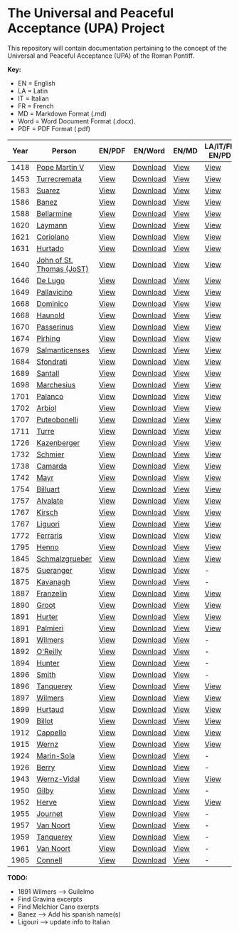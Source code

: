 # The Universal and Peaceful Acceptance (UPA) Project

This repository will contain documentation pertaining to the concept of the Universal and Peaceful Acceptance (UPA) of the Roman Pontiff.

**Key:** 
- EN = English
- LA = Latin
- IT = Italian
- FR = French
- MD = Markdown Format (.md)
- Word = Word Document Format (.docx).
- PDF = PDF Format (.pdf)

| Year | Person       | EN/PDF | EN/Word | EN/MD | LA/IT/FR-EN/PDF | LA/IT/FR-EN/Word | Source |
|-------|--------------|--------|---------|-------|-----------|------------|--------|
| 1418  | [Pope Martin V](https://github.com/TreadingTheTiber/UPA/tree/main/1418%20Pope%20Martin%20V) | [View](https://github.com/TreadingTheTiber/UPA/blob/main/1418%20Pope%20Martin%20V/1418_Pope_Martin_EN.pdf) | [Download](https://github.com/TreadingTheTiber/UPA/raw/refs/heads/main/1418%20Pope%20Martin%20V/1418_Pope_Martin_EN.docx) | [View](https://github.com/TreadingTheTiber/UPA/blob/main/1418%20Pope%20Martin%20V/1418_Pope_Martin_EN.md) | [View](https://github.com/TreadingTheTiber/UPA/blob/main/1418%20Pope%20Martin%20V/1418_Pope_Martin_LA_EN.pdf) | [Download](https://github.com/TreadingTheTiber/UPA/raw/refs/heads/main/1418%20Pope%20Martin%20V/1418_Pope_Martin_LA_EN.docx) | [View](https://archive.org/details/04672031.4.emory.edu/page/667/mode/2up?view=theater) |
| 1453  | [Turrecremata](https://github.com/TreadingTheTiber/UPA/tree/main/1453%20Turrecremata) | [View](https://github.com/TreadingTheTiber/UPA/blob/main/1453%20Turrecremata/1453_Turrecremata_EN.pdf) | [Download](https://github.com/TreadingTheTiber/UPA/raw/refs/heads/main/1453%20Turrecremata/1453_Turrecremata_EN.docx) | [View](https://github.com/TreadingTheTiber/UPA/blob/main/1453%20Turrecremata/1453_Turrecremata_EN.md) | [View](https://github.com/TreadingTheTiber/UPA/blob/main/1453%20Turrecremata/1453_Turrecremata_LA_EN.pdf) | [Download](https://github.com/TreadingTheTiber/UPA/raw/refs/heads/main/1453%20Turrecremata/1453_Turrecremata_LA_EN.docx) | [View](https://archive.org/details/bub_gb_GWP6pAt-ctEC/page/n779/mode/2up?view=theater) |
| 1583  | [Suarez](https://github.com/TreadingTheTiber/UPA/tree/main/1583%20Suarez) | [View](https://github.com/TreadingTheTiber/UPA/blob/main/1583%20Suarez/1583_Suarez_EN.pdf) | [Download](https://github.com/TreadingTheTiber/UPA/raw/refs/heads/main/1583%20Suarez/1583_Suarez_EN.docx) | [View](https://github.com/TreadingTheTiber/UPA/blob/main/1583%20Suarez/1583_Suarez_EN.md) | [View](https://github.com/TreadingTheTiber/UPA/blob/main/1583%20Suarez/1583_Suarez_LA_EN.pdf) | [Download](https://github.com/TreadingTheTiber/UPA/raw/refs/heads/main/1583%20Suarez/1583_Suarez_LA_EN.docx) | [View](https://www.google.com/books/edition/R_p_Francisci_Suarez_Opera_omnia/aCcNAAAAYAAJ?hl=en&gbpv=1&pg=PA161&printsec=frontcover) |
| 1586  | [Banez](https://github.com/TreadingTheTiber/UPA/tree/main/1586%20Banez) | [View](https://github.com/TreadingTheTiber/UPA/blob/main/1586%20Banez/1586_Banzez_EN.pdf) | [Download](https://github.com/TreadingTheTiber/UPA/raw/refs/heads/main/1586%20Banez/1586_Banzez_EN.docx) | [View](https://github.com/TreadingTheTiber/UPA/blob/main/1586%20Banez/1586_Banzez_EN.md) | [View](https://github.com/TreadingTheTiber/UPA/blob/main/1586%20Banez/1586_Banzez_LA_EN.pdf) | [Download](https://github.com/TreadingTheTiber/UPA/raw/refs/heads/main/1586%20Banez/1586_Banzez_LA_EN.docx) | - |
| 1588  | [Bellarmine](https://github.com/TreadingTheTiber/UPA/tree/main/1588%20Bellarmine) | [View](https://github.com/TreadingTheTiber/UPA/blob/main/1588%20Bellarmine/1588_Bellarmine_EN.pdf) | [Download](https://github.com/TreadingTheTiber/UPA/raw/refs/heads/main/1588%20Bellarmine/1588_Bellarmine_EN.docx) | [View](https://github.com/TreadingTheTiber/UPA/blob/main/1588%20Bellarmine/1588_Bellarmine_EN.md) | [View](https://github.com/TreadingTheTiber/UPA/blob/main/1588%20Bellarmine/1588_Bellarmine_LA_EN.pdf) | [Download](https://github.com/TreadingTheTiber/UPA/raw/refs/heads/main/1588%20Bellarmine/1588_Bellarmine_LA_EN.docx) | [View](https://www.google.com/books/edition/4_De_controversiis/XDkAAAAAYAAJ?hl=en&gbpv=1&pg=PA491&printsec=frontcover) |
| 1620  | [Laymann](https://github.com/TreadingTheTiber/UPA/tree/main/1620%20Laymann) | [View](https://github.com/TreadingTheTiber/UPA/blob/main/1620%20Laymann/1620_Laymann_EN.pdf) | [Download](https://github.com/TreadingTheTiber/UPA/raw/refs/heads/main/1620%20Laymann/1620_Laymann_EN.docx) | [View](https://github.com/TreadingTheTiber/UPA/blob/main/1620%20Laymann/1620_Laymann_EN.md) | [View](https://github.com/TreadingTheTiber/UPA/blob/main/1620%20Laymann/1620_Laymann_LA_EN.pdf) | [Download](https://github.com/TreadingTheTiber/UPA/raw/refs/heads/main/1620%20Laymann/1620_Laymann_LA_EN.docx) | - |
| 1621  | [Coriolano](https://github.com/TreadingTheTiber/UPA/tree/main/1621%20Coriolano) | [View](https://github.com/TreadingTheTiber/UPA/blob/main/1621%20Coriolano/1621_Coriolano_EN.pdf) | [Download](https://github.com/TreadingTheTiber/UPA/raw/refs/heads/main/1621%20Coriolano/1621_Coriolano_EN.docx) | [View](https://github.com/TreadingTheTiber/UPA/blob/main/1621%20Coriolano/1621_Coriolano_EN.md) | [View](https://github.com/TreadingTheTiber/UPA/blob/main/1621%20Coriolano/1621_Coriolano_LA_EN.pdf) | [Download](https://github.com/TreadingTheTiber/UPA/raw/refs/heads/main/1621%20Coriolano/1621_Coriolano_LA_EN.docx) | [View](https://www.google.com/books/edition/Summa_conciliorum_omnium_quae_a_sancto_P/LpGGFUiX8egC?hl=en&gbpv=1&pg=PA82&printsec=frontcover) |
| 1631  | [Hurtado](https://github.com/TreadingTheTiber/UPA/tree/main/1631%20Hurtado) | [View](https://github.com/TreadingTheTiber/UPA/blob/main/1631%20Hurtado/1631_Hurtado_EN.pdf) | [Download](https://github.com/TreadingTheTiber/UPA/raw/refs/heads/main/1631%20Hurtado/1631_Hurtado_EN.docx) | [View](https://github.com/TreadingTheTiber/UPA/blob/main/1631%20Hurtado/1631_Hurtado_EN.md) | [View](https://github.com/TreadingTheTiber/UPA/blob/main/1631%20Hurtado/1631_Hurtado_LA_EN.pdf) | [Download](https://github.com/TreadingTheTiber/UPA/raw/refs/heads/main/1631%20Hurtado/1631_Hurtado_LA_EN.docx) | [View](https://www.google.com/books/edition/Petri_Hurtado_de_Mendoza_Scholasticae_et/f-lyKzvP8LYC?hl=en&gbpv=1&pg=PA365&printsec=frontcover) |
| 1640  | [John of St. Thomas (JoST)](https://github.com/TreadingTheTiber/UPA/tree/main/1640%20JoST) | [View](https://github.com/TreadingTheTiber/UPA/blob/main/1640%20JoST/1640_JoST_EN.pdf) | [Download](https://github.com/TreadingTheTiber/UPA/raw/refs/heads/main/1640%20JoST/1640_JoST_EN.docx) | [View](https://github.com/TreadingTheTiber/UPA/blob/main/1640%20JoST/1640_JoST_EN.md) | [View](https://github.com/TreadingTheTiber/UPA/blob/main/1640%20JoST/1640_JoST_LA_EN.pdf) | [Download](https://github.com/TreadingTheTiber/UPA/raw/refs/heads/main/1640%20JoST/1640_JoST_LA_EN.docx) | [View](https://isidore.co/calibre#book_id=8948&library_id=CalibreLibrary&panel=book_details) |
| 1646  | [De Lugo](https://github.com/TreadingTheTiber/UPA/tree/main/1646%20De%20Lugo) | [View](https://github.com/TreadingTheTiber/UPA/blob/main/1646%20De%20Lugo/1646_Lugo_EN.pdf) | [Download](https://github.com/TreadingTheTiber/UPA/raw/refs/heads/main/1646%20De%20Lugo/1646_Lugo_EN.docx) | [View](https://github.com/TreadingTheTiber/UPA/blob/main/1646%20De%20Lugo/1646_Lugo_EN.md) | [View](https://github.com/TreadingTheTiber/UPA/blob/main/1646%20De%20Lugo/1646_Lugo_LA_EN.pdf) | [Download](https://github.com/TreadingTheTiber/UPA/raw/refs/heads/main/1646%20De%20Lugo/1646_Lugo_LA_EN.docx) | - |
| 1649  | [Pallavicino](https://github.com/TreadingTheTiber/UPA/tree/main/1649%20Pallavicino) | [View](https://github.com/TreadingTheTiber/UPA/blob/main/1649%20Pallavicino/1649_Pallavicino_EN.pdf) | [Download](https://github.com/TreadingTheTiber/UPA/raw/refs/heads/main/1649%20Pallavicino/1649_Pallavicino_EN.docx) | [View](https://github.com/TreadingTheTiber/UPA/blob/main/1649%20Pallavicino/1649_Pallavicino_EN.md) | [View](https://github.com/TreadingTheTiber/UPA/blob/main/1649%20Pallavicino/1649_Pallavicino_LA_EN.pdf) | [Download](https://github.com/TreadingTheTiber/UPA/raw/refs/heads/main/1649%20Pallavicino/1649_Pallavicino_LA_EN.docx) | - |
| 1668  | [Dominico](https://github.com/TreadingTheTiber/UPA/tree/main/1668%20Dominico) | [View](https://github.com/TreadingTheTiber/UPA/blob/main/1668%20Dominico/1668_Dominico_EN.pdf) | [Download](https://github.com/TreadingTheTiber/UPA/raw/refs/heads/main/1668%20Dominico/1668_Dominico_EN.docx) | [View](https://github.com/TreadingTheTiber/UPA/blob/main/1668%20Dominico/1668_Dominico_EN.md) | [View](https://github.com/TreadingTheTiber/UPA/blob/main/1668%20Dominico/1668_Dominico_LA_EN.pdf) | [Download](https://github.com/TreadingTheTiber/UPA/raw/refs/heads/main/1668%20Dominico/1668_Dominico_LA_EN.docx) | - |
| 1668  | [Haunold](https://github.com/TreadingTheTiber/UPA/tree/main/1668%20Haunold) | [View](https://github.com/TreadingTheTiber/UPA/blob/main/1668%20Haunold/1668_Haunold_EN.pdf) | [Download](https://github.com/TreadingTheTiber/UPA/raw/refs/heads/main/1668%20Haunold/1668_Haunold_EN.docx) | [View](https://github.com/TreadingTheTiber/UPA/blob/main/1668%20Haunold/1668_Haunold_EN.md) | [View](https://github.com/TreadingTheTiber/UPA/blob/main/1668%20Haunold/1668_Haunold_LA_EN.pdf) | [Download](https://github.com/TreadingTheTiber/UPA/raw/refs/heads/main/1668%20Haunold/1668_Haunold_LA_EN.docx) | - |
| 1670  | [Passerinus](https://github.com/TreadingTheTiber/UPA/tree/main/1670%20Passerinus) | [View](https://github.com/TreadingTheTiber/UPA/blob/main/1670%20Passerinus/1670_Passerinus_EN.pdf) | [Download](https://github.com/TreadingTheTiber/UPA/raw/refs/heads/main/1670%20Passerinus/1670_Passerinus_EN.docx) | [View](https://github.com/TreadingTheTiber/UPA/blob/main/1670%20Passerinus/1670_Passerinus_EN.md) | [View](https://github.com/TreadingTheTiber/UPA/blob/main/1670%20Passerinus/1670_Passerinus_LA_EN.pdf) | [Download](https://github.com/TreadingTheTiber/UPA/raw/refs/heads/main/1670%20Passerinus/1670_Passerinus_LA_EN.docx) | - |
| 1674  | [Pirhing](https://github.com/TreadingTheTiber/UPA/tree/main/1674%20Pirhing) | [View](https://github.com/TreadingTheTiber/UPA/blob/main/1674%20Pirhing/1674_Pirling_EN.pdf) | [Download](https://github.com/TreadingTheTiber/UPA/raw/refs/heads/main/1674%20Pirhing/1674_Pirling_EN.docx) | [View](https://github.com/TreadingTheTiber/UPA/blob/main/1674%20Pirhing/1674_Pirling_EN.md) | [View](https://github.com/TreadingTheTiber/UPA/blob/main/1674%20Pirhing/1674_Pirling_LA_EN.pdf) | [Download](https://github.com/TreadingTheTiber/UPA/raw/refs/heads/main/1674%20Pirhing/1674_Pirling_LA_EN.docx) | - |
| 1679  | [Salmanticenses](https://github.com/TreadingTheTiber/UPA/tree/main/1679%20Salmanticenses) | [View](https://github.com/TreadingTheTiber/UPA/blob/main/1679%20Salmanticenses/1679_Salmanticenses_EN.pdf) | [Download](https://github.com/TreadingTheTiber/UPA/raw/refs/heads/main/1679%20Salmanticenses/1679_Salmanticenses_EN.docx) | [View](https://github.com/TreadingTheTiber/UPA/blob/main/1679%20Salmanticenses/1679_Salmanticenses_EN.md) | [View](https://github.com/TreadingTheTiber/UPA/blob/main/1679%20Salmanticenses/1679_Salmanticenses_LA_EN.pdf) | [Download](https://github.com/TreadingTheTiber/UPA/raw/refs/heads/main/1679%20Salmanticenses/1679_Salmanticenses_LA_EN.docx) | - |
| 1684  | [Sfondrati](https://github.com/TreadingTheTiber/UPA/tree/main/1684%20Sfondrati) | [View](https://github.com/TreadingTheTiber/UPA/blob/main/1684%20Sfondrati/1684_Celestino_EN.pdf) | [Download](https://github.com/TreadingTheTiber/UPA/raw/refs/heads/main/1684%20Sfondrati/1684_Celestino_EN.docx) | [View](https://github.com/TreadingTheTiber/UPA/blob/main/1684%20Sfondrati/1684_Celestino_EN.md) | [View](https://github.com/TreadingTheTiber/UPA/blob/main/1684%20Sfondrati/1684_Celestino_LA_EN.pdf) | [Download](https://github.com/TreadingTheTiber/UPA/raw/refs/heads/main/1684%20Sfondrati/1684_Celestino_LA_EN.docx) | - |
| 1689  | [Santall](https://github.com/TreadingTheTiber/UPA/tree/main/1689%20Santall) | [View](https://github.com/TreadingTheTiber/UPA/blob/main/1689%20Santall/1689_Santall_EN.pdf) | [Download](https://github.com/TreadingTheTiber/UPA/raw/refs/heads/main/1689%20Santall/1689_Santall_EN.docx) | [View](https://github.com/TreadingTheTiber/UPA/blob/main/1689%20Santall/1689_Santall_EN.md) | [View](https://github.com/TreadingTheTiber/UPA/blob/main/1689%20Santall/1689_Santall_LA_EN.pdf) | [Download](https://github.com/TreadingTheTiber/UPA/raw/refs/heads/main/1689%20Santall/1689_Santall_LA_EN.docx) | - |
| 1698  | [Marchesius](https://github.com/TreadingTheTiber/UPA/tree/main/1698%20Marchesius) | [View](https://github.com/TreadingTheTiber/UPA/blob/main/1698%20Marchesius/1698_Marchesius_EN.pdf) | [Download](https://github.com/TreadingTheTiber/UPA/raw/refs/heads/main/1698%20Marchesius/1698_Marchesius_EN.docx) | [View](https://github.com/TreadingTheTiber/UPA/blob/main/1698%20Marchesius/1698_Marchesius_EN.md) | [View](https://github.com/TreadingTheTiber/UPA/blob/main/1698%20Marchesius/1698_Marchesius_LA_EN.pdf) | [Download](https://github.com/TreadingTheTiber/UPA/raw/refs/heads/main/1698%20Marchesius/1698_Marchesius_LA_EN.docx) | - |
| 1701  | [Palanco](https://github.com/TreadingTheTiber/UPA/tree/main/1701%20Palanco) | [View](https://github.com/TreadingTheTiber/UPA/blob/main/1701%20Palanco/1701_Palanco_EN.pdf) | [Download](https://github.com/TreadingTheTiber/UPA/raw/refs/heads/main/1701%20Palanco/1701_Palanco_EN.docx) | [View](https://github.com/TreadingTheTiber/UPA/blob/main/1701%20Palanco/1701_Palanco_EN.md) | [View](https://github.com/TreadingTheTiber/UPA/blob/main/1701%20Palanco/1701_Palanco_LA_EN.pdf) | [Download](https://github.com/TreadingTheTiber/UPA/raw/refs/heads/main/1701%20Palanco/1701_Palanco_LA_EN.docx) | - |
| 1702  | [Arbiol](https://github.com/TreadingTheTiber/UPA/tree/main/1702%20Arbiol) | [View](https://github.com/TreadingTheTiber/UPA/blob/main/1702%20Arbiol/1702_Arbiol_EN.pdf) | [Download](https://github.com/TreadingTheTiber/UPA/raw/refs/heads/main/1702%20Arbiol/1702_Arbiol_EN.docx) | [View](https://github.com/TreadingTheTiber/UPA/blob/main/1702%20Arbiol/1702_Arbiol_EN.md) | [View](https://github.com/TreadingTheTiber/UPA/blob/main/1702%20Arbiol/1702_Arbiol_LA_EN.pdf) | [Download](https://github.com/TreadingTheTiber/UPA/raw/refs/heads/main/1702%20Arbiol/1702_Arbiol_LA_EN.docx) | - |
| 1707  | [Puteobonelli](https://github.com/TreadingTheTiber/UPA/tree/main/1707%20Puteobonelli) | [View](https://github.com/TreadingTheTiber/UPA/blob/main/1707%20Puteobonelli/1707_Puteobonelli_EN.pdf) | [Download](https://github.com/TreadingTheTiber/UPA/raw/refs/heads/main/1707%20Puteobonelli/1707_Puteobonelli_EN.docx) | [View](https://github.com/TreadingTheTiber/UPA/blob/main/1707%20Puteobonelli/1707_Puteobonelli_EN.md) | [View](https://github.com/TreadingTheTiber/UPA/blob/main/1707%20Puteobonelli/1707_Puteobonelli_LA_EN.pdf) | [Download](https://github.com/TreadingTheTiber/UPA/raw/refs/heads/main/1707%20Puteobonelli/1707_Puteobonelli_LA_EN.docx) | - |
| 1711  | [Turre](https://github.com/TreadingTheTiber/UPA/tree/main/1711%20Turre) | [View](https://github.com/TreadingTheTiber/UPA/blob/main/1711%20Turre/1711_Turre_EN.pdf) | [Download](https://github.com/TreadingTheTiber/UPA/raw/refs/heads/main/1711%20Turre/1711_Turre_EN.docx) | [View](https://github.com/TreadingTheTiber/UPA/blob/main/1711%20Turre/1711_Turre_EN.md) | [View](https://github.com/TreadingTheTiber/UPA/blob/main/1711%20Turre/1711_Turre_LA_EN.pdf) | [Download](https://github.com/TreadingTheTiber/UPA/raw/refs/heads/main/1711%20Turre/1711_Turre_LA_EN.docx) | - |
| 1726  | [Kazenberger](https://github.com/TreadingTheTiber/UPA/tree/main/1726%20Kazenberger) | [View](https://github.com/TreadingTheTiber/UPA/blob/main/1726%20Kazenberger/1726_Kazenberger_EN.pdf) | [Download](https://github.com/TreadingTheTiber/UPA/raw/refs/heads/main/1726%20Kazenberger/1726_Kazenberger_EN.docx) | [View](https://github.com/TreadingTheTiber/UPA/blob/main/1726%20Kazenberger/1726_Kazenberger_EN.md) | [View](https://github.com/TreadingTheTiber/UPA/blob/main/1726%20Kazenberger/1726_Kazenberger_LA_EN.pdf) | [Download](https://github.com/TreadingTheTiber/UPA/raw/refs/heads/main/1726%20Kazenberger/1726_Kazenberger_LA_EN.docx) | - |
| 1732  | [Schmier](https://github.com/TreadingTheTiber/UPA/tree/main/1732%20Schmier) | [View](https://github.com/TreadingTheTiber/UPA/blob/main/1732%20Schmier/1732_Schmier_EN.pdf) | [Download](https://github.com/TreadingTheTiber/UPA/raw/refs/heads/main/1732%20Schmier/1732_Schmier_EN.docx) | [View](https://github.com/TreadingTheTiber/UPA/blob/main/1732%20Schmier/1732_Schmier_EN.md) | [View](https://github.com/TreadingTheTiber/UPA/blob/main/1732%20Schmier/1732_Schmier_LA_EN.pdf) | [Download](https://github.com/TreadingTheTiber/UPA/raw/refs/heads/main/1732%20Schmier/1732_Schmier_LA_EN.docx) | - |
| 1738  | [Camarda](https://github.com/TreadingTheTiber/UPA/tree/main/1738%20Camarda) | [View](https://github.com/TreadingTheTiber/UPA/blob/main/1738%20Camarda/1738_Camarda_EN.pdf) | [Download](https://github.com/TreadingTheTiber/UPA/raw/refs/heads/main/1738%20Camarda/1738_Camarda_EN.docx) | [View](https://github.com/TreadingTheTiber/UPA/blob/main/1738%20Camarda/1738_Camarda_EN.md) | [View](https://github.com/TreadingTheTiber/UPA/blob/main/1738%20Camarda/1738_Camarda_LA_EN.pdf) | [Download](https://github.com/TreadingTheTiber/UPA/raw/refs/heads/main/1738%20Camarda/1738_Camarda_LA_EN.docx) | - |
| 1742  | [Mayr](https://github.com/TreadingTheTiber/UPA/tree/main/1742%20Mayr) | [View](https://github.com/TreadingTheTiber/UPA/blob/main/1742%20Mayr/1742_Cherubino_EN.pdf) | [Download](https://github.com/TreadingTheTiber/UPA/raw/refs/heads/main/1742%20Mayr/1742_Cherubino_EN.docx) | [View](https://github.com/TreadingTheTiber/UPA/blob/main/1742%20Mayr/1742_Cherubino_EN.md) | [View](https://github.com/TreadingTheTiber/UPA/blob/main/1742%20Mayr/1742_Cherubino_LA_EN.pdf) | [Download](https://github.com/TreadingTheTiber/UPA/raw/refs/heads/main/1742%20Mayr/1742_Cherubino_LA_EN.docx) | - |
| 1754  | [Billuart](https://github.com/TreadingTheTiber/UPA/tree/main/1754%20Billuart) | [View](https://github.com/TreadingTheTiber/UPA/blob/main/1754%20Billuart/1754_Billuart_EN.pdf) | [Download](https://github.com/TreadingTheTiber/UPA/raw/refs/heads/main/1754%20Billuart/1754_Billuart_EN.docx) | [View](https://github.com/TreadingTheTiber/UPA/blob/main/1754%20Billuart/1754_Billuart_EN.md) | [View](https://github.com/TreadingTheTiber/UPA/blob/main/1754%20Billuart/1754_Billuart_LA_EN.pdf) | [Download](https://github.com/TreadingTheTiber/UPA/raw/refs/heads/main/1754%20Billuart/1754_Billuart_LA_EN.docx) | - |
| 1757  | [Alvalate](https://github.com/TreadingTheTiber/UPA/tree/main/1757%20Alvalate) | [View](https://github.com/TreadingTheTiber/UPA/blob/main/1757%20Alvalate/1757_Alvalate_EN.pdf) | [Download](https://github.com/TreadingTheTiber/UPA/raw/refs/heads/main/1757%20Alvalate/1757_Alvalate_EN.docx) | [View](https://github.com/TreadingTheTiber/UPA/blob/main/1757%20Alvalate/1757_Alvalate_EN.md) | [View](https://github.com/TreadingTheTiber/UPA/blob/main/1757%20Alvalate/1757_Alvalate_LA_EN.pdf) | [Download](https://github.com/TreadingTheTiber/UPA/raw/refs/heads/main/1757%20Alvalate/1757_Alvalate_LA_EN.docx) | - |
| 1767  | [Kirsch](https://github.com/TreadingTheTiber/UPA/tree/main/1767%20Kirsch) | [View](https://github.com/TreadingTheTiber/UPA/blob/main/1767%20Kirsch/1767_Kirsch_EN.pdf) | [Download](https://github.com/TreadingTheTiber/UPA/raw/refs/heads/main/1767%20Kirsch/1767_Kirsch_EN.docx) | [View](https://github.com/TreadingTheTiber/UPA/blob/main/1767%20Kirsch/1767_Kirsch_EN.md) | [View](https://github.com/TreadingTheTiber/UPA/blob/main/1767%20Kirsch/1767_Kirsch_LA_EN.pdf) | [Download](https://github.com/TreadingTheTiber/UPA/raw/refs/heads/main/1767%20Kirsch/1767_Kirsch_LA_EN.docx) | - |
| 1767  | [Liguori](https://github.com/TreadingTheTiber/UPA/tree/main/1767%20Liguori) | [View](https://github.com/TreadingTheTiber/UPA/blob/main/1767%20Liguori/1767_Ligouri_EN.pdf) | [Download](https://github.com/TreadingTheTiber/UPA/raw/refs/heads/main/1767%20Liguori/1767_Ligouri_EN.docx) | [View](https://github.com/TreadingTheTiber/UPA/blob/main/1767%20Liguori/1767_Ligouri_EN.md) | [View](https://github.com/TreadingTheTiber/UPA/blob/main/1767%20Liguori/1767_Ligouri_LA_EN.pdf) | [Download](https://github.com/TreadingTheTiber/UPA/raw/refs/heads/main/1767%20Liguori/1767_Ligouri_LA_EN.docx) | - |
| 1772  | [Ferraris](https://github.com/TreadingTheTiber/UPA/tree/main/1772%20Ferraris) | [View](https://github.com/TreadingTheTiber/UPA/blob/main/1772%20Ferraris/1772_Ferraris_EN.pdf) | [Download](https://github.com/TreadingTheTiber/UPA/raw/refs/heads/main/1772%20Ferraris/1772_Ferraris_EN.docx) | [View](https://github.com/TreadingTheTiber/UPA/blob/main/1772%20Ferraris/1772_Ferraris_EN.md) | [View](https://github.com/TreadingTheTiber/UPA/blob/main/1772%20Ferraris/1772_Ferraris_LA_EN.pdf) | [Download](https://github.com/TreadingTheTiber/UPA/raw/refs/heads/main/1772%20Ferraris/1772_Ferraris_LA_EN.docx) | - |
| 1795  | [Henno](https://github.com/TreadingTheTiber/UPA/tree/main/1795%20Henno) | [View](https://github.com/TreadingTheTiber/UPA/blob/main/1795%20Henno/1795_Henno_EN.pdf) | [Download](https://github.com/TreadingTheTiber/UPA/raw/refs/heads/main/1795%20Henno/1795_Henno_EN.docx) | [View](https://github.com/TreadingTheTiber/UPA/blob/main/1795%20Henno/1795_Henno_EN.md) | [View](https://github.com/TreadingTheTiber/UPA/blob/main/1795%20Henno/1795_Henno_LA_EN.pdf) | [Download](https://github.com/TreadingTheTiber/UPA/raw/refs/heads/main/1795%20Henno/1795_Henno_LA_EN.docx) | - |
| 1845  | [Schmalzgrueber](https://github.com/TreadingTheTiber/UPA/tree/main/1845%20Schmalzgrueber) | [View](https://github.com/TreadingTheTiber/UPA/blob/main/1845%20Schmalzgrueber/1845_Schmalzgrueber_EN.pdf) | [Download](https://github.com/TreadingTheTiber/UPA/raw/refs/heads/main/1845%20Schmalzgrueber/1845_Schmalzgrueber_EN.docx) | [View](https://github.com/TreadingTheTiber/UPA/blob/main/1845%20Schmalzgrueber/1845_Schmalzgrueber_EN.md) | [View](https://github.com/TreadingTheTiber/UPA/blob/main/1845%20Schmalzgrueber/1845_Schmalzgrueber_LA_EN.pdf) | [Download](https://github.com/TreadingTheTiber/UPA/raw/refs/heads/main/1845%20Schmalzgrueber/1845_Schmalzgrueber_LA_EN.docx) | - |
| 1875  | [Gueranger](https://github.com/TreadingTheTiber/UPA/tree/main/1875%20Gueranger) | [View](https://github.com/TreadingTheTiber/UPA/blob/main/1875%20Gueranger/1875_Gueranger_EN.pdf) | [Download](https://github.com/TreadingTheTiber/UPA/raw/refs/heads/main/1875%20Gueranger/1875_Gueranger_EN.docx) | [View](https://github.com/TreadingTheTiber/UPA/blob/main/1875%20Gueranger/1875_Gueranger_EN.md) | - | - | - |
| 1875  | [Kavanagh](https://github.com/TreadingTheTiber/UPA/tree/main/1875%20Kavanagh) | [View](https://github.com/TreadingTheTiber/UPA/blob/main/1875%20Kavanagh/1875_Kavanaugh_EN.pdf) | [Download](https://github.com/TreadingTheTiber/UPA/raw/refs/heads/main/1875%20Kavanagh/1875_Kavanaugh_EN.docx) | [View](https://github.com/TreadingTheTiber/UPA/blob/main/1875%20Kavanagh/1875_Kavanaugh_EN.md) | - | - | - |
| 1887  | [Franzelin](https://github.com/TreadingTheTiber/UPA/tree/main/1887%20Franzelin) | [View](https://github.com/TreadingTheTiber/UPA/blob/main/1887%20Franzelin/1887_Franzelin_EN.pdf) | [Download](https://github.com/TreadingTheTiber/UPA/raw/refs/heads/main/1887%20Franzelin/1887_Franzelin_EN.docx) | [View](https://github.com/TreadingTheTiber/UPA/blob/main/1887%20Franzelin/1887_Franzelin_EN.md) | [View](https://github.com/TreadingTheTiber/UPA/blob/main/1887%20Franzelin/1887_Franzelin_LA_EN.pdf) | [Download](https://github.com/TreadingTheTiber/UPA/raw/refs/heads/main/1887%20Franzelin/1887_Franzelin_LA_EN.docx) | - |
| 1890  | [Groot](https://github.com/TreadingTheTiber/UPA/tree/main/1890%20Groot) | [View](https://github.com/TreadingTheTiber/UPA/blob/main/1890%20Groot/1890_Groot_EN.pdf) | [Download](https://github.com/TreadingTheTiber/UPA/raw/refs/heads/main/1890%20Groot/1890_Groot_EN.docx) | [View](https://github.com/TreadingTheTiber/UPA/blob/main/1890%20Groot/1890_Groot_EN.md) | [View](https://github.com/TreadingTheTiber/UPA/blob/main/1890%20Groot/1890_Groot_LA_EN.pdf) | [Download](https://github.com/TreadingTheTiber/UPA/raw/refs/heads/main/1890%20Groot/1890_Groot_LA_EN.docx) | - |
| 1891  | [Hurter](https://github.com/TreadingTheTiber/UPA/tree/main/1891%20Hurter) | [View](https://github.com/TreadingTheTiber/UPA/blob/main/1891%20Hurter/1891_Hurter_EN.pdf) | [Download](https://github.com/TreadingTheTiber/UPA/raw/refs/heads/main/1891%20Hurter/1891_Hurter_EN.docx) | [View](https://github.com/TreadingTheTiber/UPA/blob/main/1891%20Hurter/1891_Hurter_EN.md) | [View](https://github.com/TreadingTheTiber/UPA/blob/main/1891%20Hurter/1891_Hurter_LA_EN.pdf) | [Download](https://github.com/TreadingTheTiber/UPA/raw/refs/heads/main/1891%20Hurter/1891_Hurter_LA_EN.docx) | - |
| 1891  | [Palmieri](https://github.com/TreadingTheTiber/UPA/tree/main/1891%20Palmieri) | [View](https://github.com/TreadingTheTiber/UPA/blob/main/1891%20Palmieri/1891_Palmieri_EN.pdf) | [Download](https://github.com/TreadingTheTiber/UPA/raw/refs/heads/main/1891%20Palmieri/1891_Palmieri_EN.docx) | [View](https://github.com/TreadingTheTiber/UPA/blob/main/1891%20Palmieri/1891_Palmieri_EN.md) | [View](https://github.com/TreadingTheTiber/UPA/blob/main/1891%20Palmieri/1891_Palmieri_LA_EN.pdf) | [Download](https://github.com/TreadingTheTiber/UPA/raw/refs/heads/main/1891%20Palmieri/1891_Palmieri_LA_EN.docx) | - |
| 1891  | [Wilmers](https://github.com/TreadingTheTiber/UPA/tree/main/1891%20Wilmers) | [View](https://github.com/TreadingTheTiber/UPA/blob/main/1891%20Wilmers/1891_Wilmers_EN.pdf) | [Download](https://github.com/TreadingTheTiber/UPA/raw/refs/heads/main/1891%20Wilmers/1891_Wilmers_EN.docx) | [View](https://github.com/TreadingTheTiber/UPA/blob/main/1891%20Wilmers/1891_Wilmers_EN.md) | - | - | - |
| 1892  | [O'Reilly](https://github.com/TreadingTheTiber/UPA/tree/main/1892%20O'Reilly) | [View](https://github.com/TreadingTheTiber/UPA/blob/main/1892%20O'Reilly/1892_Oreilly_EN.pdf) | [Download](https://github.com/TreadingTheTiber/UPA/raw/refs/heads/main/1892%20O'Reilly/1892_Oreilly_EN.docx) | [View](https://github.com/TreadingTheTiber/UPA/blob/main/1892%20O'Reilly/1892_Oreilly_EN.md) | - | - | - |
| 1894  | [Hunter](https://github.com/TreadingTheTiber/UPA/tree/main/1894%20Hunter) | [View](https://github.com/TreadingTheTiber/UPA/blob/main/1894%20Hunter/1894_Hunter_EN.pdf) | [Download](https://github.com/TreadingTheTiber/UPA/raw/refs/heads/main/1894%20Hunter/1894_Hunter_EN.docx) | [View](https://github.com/TreadingTheTiber/UPA/blob/main/1894%20Hunter/1894_Hunter_EN.md) | - | - | - |
| 1896  | [Smith](https://github.com/TreadingTheTiber/UPA/tree/main/1896%20Smith) | [View](https://github.com/TreadingTheTiber/UPA/blob/main/1896%20Smith/1896_Smith_EN.pdf) | [Download](https://github.com/TreadingTheTiber/UPA/raw/refs/heads/main/1896%20Smith/1896_Smith_EN.docx) | [View](https://github.com/TreadingTheTiber/UPA/blob/main/1896%20Smith/1896_Smith_EN.md) | - | - | - |
| 1896  | [Tanquerey](https://github.com/TreadingTheTiber/UPA/tree/main/1896%20Tanquerey) | [View](https://github.com/TreadingTheTiber/UPA/blob/main/1896%20Tanquerey/1896_Tanquerey_EN.pdf) | [Download](https://github.com/TreadingTheTiber/UPA/raw/refs/heads/main/1896%20Tanquerey/1896_Tanquerey_EN.docx) | [View](https://github.com/TreadingTheTiber/UPA/blob/main/1896%20Tanquerey/1896_Tanquerey_EN.md) | [View](https://github.com/TreadingTheTiber/UPA/blob/main/1896%20Tanquerey/1896_Tanquerey_LA_EN.pdf) | [Download](https://github.com/TreadingTheTiber/UPA/raw/refs/heads/main/1896%20Tanquerey/1896_Tanquerey_LA_EN.docx) | - |
| 1897  | [Wilmers](https://github.com/TreadingTheTiber/UPA/tree/main/1897%20Wilmers) | [View](https://github.com/TreadingTheTiber/UPA/blob/main/1897%20Wilmers/1897_Wilmers_EN.pdf) | [Download](https://github.com/TreadingTheTiber/UPA/raw/refs/heads/main/1897%20Wilmers/1897_Wilmers_EN.docx) | [View](https://github.com/TreadingTheTiber/UPA/blob/main/1897%20Wilmers/1897_Wilmers_EN.md) | [View](https://github.com/TreadingTheTiber/UPA/blob/main/1897%20Wilmers/1897_Wilmers_LA_EN.pdf) | [Download](https://github.com/TreadingTheTiber/UPA/raw/refs/heads/main/1897%20Wilmers/1897_Wilmers_LA_EN.docx) | - |
| 1899  | [Hurtaud](https://github.com/TreadingTheTiber/UPA/tree/main/1899%20Hurtaud) | [View](https://github.com/TreadingTheTiber/UPA/blob/main/1899%20Hurtaud/1899_Hurtaud_EN.pdf) | [Download](https://github.com/TreadingTheTiber/UPA/raw/refs/heads/main/1899%20Hurtaud/1899_Hurtaud_EN.docx) | [View](https://github.com/TreadingTheTiber/UPA/blob/main/1899%20Hurtaud/1899_Hurtaud_EN.md) | [View](https://github.com/TreadingTheTiber/UPA/blob/main/1899%20Hurtaud/1899_Hurtaud_FR_EN.pdf) | [Download](https://github.com/TreadingTheTiber/UPA/raw/refs/heads/main/1899%20Hurtaud/1899_Hurtaud_FR_EN.docx) | - |
| 1909  | [Billot](https://github.com/TreadingTheTiber/UPA/tree/main/1909%20Billot) | [View](https://github.com/TreadingTheTiber/UPA/blob/main/1909%20Billot/1909_Billot_EN.pdf) | [Download](https://github.com/TreadingTheTiber/UPA/raw/refs/heads/main/1909%20Billot/1909_Billot_EN.docx) | [View](https://github.com/TreadingTheTiber/UPA/blob/main/1909%20Billot/1909_Billot_EN.md) | [View](https://github.com/TreadingTheTiber/UPA/blob/main/1909%20Billot/1909_Billot_LA_EN.pdf) | [Download](https://github.com/TreadingTheTiber/UPA/raw/refs/heads/main/1909%20Billot/1909_Billot_LA_EN.docx) | - |
| 1912  | [Cappello](https://github.com/TreadingTheTiber/UPA/tree/main/1912%20Cappello) | [View](https://github.com/TreadingTheTiber/UPA/blob/main/1912%20Cappello/1912_Cappello_EN.pdf) | [Download](https://github.com/TreadingTheTiber/UPA/raw/refs/heads/main/1912%20Cappello/1912_Cappello_EN.docx) | [View](https://github.com/TreadingTheTiber/UPA/blob/main/1912%20Cappello/1912_Cappello_EN.md) | [View](https://github.com/TreadingTheTiber/UPA/blob/main/1912%20Cappello/1912_Cappello_LA_EN.pdf) | [Download](https://github.com/TreadingTheTiber/UPA/raw/refs/heads/main/1912%20Cappello/1912_Cappello_LA_EN.docx) | - |
| 1915  | [Wernz](https://github.com/TreadingTheTiber/UPA/tree/main/1915%20Wernz) | [View](https://github.com/TreadingTheTiber/UPA/blob/main/1915%20Wernz/1915_Wernz_EN.pdf) | [Download](https://github.com/TreadingTheTiber/UPA/raw/refs/heads/main/1915%20Wernz/1915_Wernz_EN.docx) | [View](https://github.com/TreadingTheTiber/UPA/blob/main/1915%20Wernz/1915_Wernz_EN.md) | [View](https://github.com/TreadingTheTiber/UPA/blob/main/1915%20Wernz/1915_Wernz_LA_EN.pdf) | [Download](https://github.com/TreadingTheTiber/UPA/raw/refs/heads/main/1915%20Wernz/1915_Wernz_LA_EN.docx) | - |
| 1924  | [Marin-Sola](https://github.com/TreadingTheTiber/UPA/tree/main/1924%20Marin-Sola) | [View](https://github.com/TreadingTheTiber/UPA/blob/main/1924%20Marin-Sola/1924_Marin-Sola_EN.pdf) | [Download](https://github.com/TreadingTheTiber/UPA/raw/refs/heads/main/1924%20Marin-Sola/1924_Marin-Sola_EN.docx) | [View](https://github.com/TreadingTheTiber/UPA/blob/main/1924%20Marin-Sola/1924_Marin-Sola_EN.md) | - | - | - |
| 1926  | [Berry](https://github.com/TreadingTheTiber/UPA/tree/main/1926%20Berry) | [View](https://github.com/TreadingTheTiber/UPA/blob/main/1926%20Berry/1926_Berry_EN.pdf) | [Download](https://github.com/TreadingTheTiber/UPA/raw/refs/heads/main/1926%20Berry/1926_Berry_EN.docx) | [View](https://github.com/TreadingTheTiber/UPA/blob/main/1926%20Berry/1926_Berry_EN.md) | - | - | - |
| 1943  | [Wernz-Vidal](https://github.com/TreadingTheTiber/UPA/tree/main/1943%20Wernz-Vidal) | [View](https://github.com/TreadingTheTiber/UPA/blob/main/1943%20Wernz-Vidal/1943_Wernz_EN.pdf) | [Download](https://github.com/TreadingTheTiber/UPA/raw/refs/heads/main/1943%20Wernz-Vidal/1943_Wernz_EN.docx) | [View](https://github.com/TreadingTheTiber/UPA/blob/main/1943%20Wernz-Vidal/1943_Wernz_EN.md) | [View](https://github.com/TreadingTheTiber/UPA/blob/main/1943%20Wernz-Vidal/1943_Wernz_LA_EN.pdf) | [Download](https://github.com/TreadingTheTiber/UPA/raw/refs/heads/main/1943%20Wernz-Vidal/1943_Wernz_LA_EN.docx) | - |
| 1950  | [Gilby](https://github.com/TreadingTheTiber/UPA/tree/main/1950%20Gilby) | [View](https://github.com/TreadingTheTiber/UPA/blob/main/1950%20Gilby/1950_Gilby_EN.pdf) | [Download](https://github.com/TreadingTheTiber/UPA/raw/refs/heads/main/1950%20Gilby/1950_Gilby_EN.docx) | [View](https://github.com/TreadingTheTiber/UPA/blob/main/1950%20Gilby/1950_Gilby_EN.md) | - | - | - |
| 1952  | [Herve](https://github.com/TreadingTheTiber/UPA/tree/main/1952%20Herve) | [View](https://github.com/TreadingTheTiber/UPA/blob/main/1952%20Herve/1952_Herve_EN.pdf) | [Download](https://github.com/TreadingTheTiber/UPA/raw/refs/heads/main/1952%20Herve/1952_Herve_EN.docx) | [View](https://github.com/TreadingTheTiber/UPA/blob/main/1952%20Herve/1952_Herve_EN.md) | [View](https://github.com/TreadingTheTiber/UPA/blob/main/1952%20Herve/1952_Herve_LA_EN.pdf) | [Download](https://github.com/TreadingTheTiber/UPA/raw/refs/heads/main/1952%20Herve/1952_Herve_LA_EN.docx) | - |
| 1955  | [Journet](https://github.com/TreadingTheTiber/UPA/tree/main/1955%20Journet) | [View](https://github.com/TreadingTheTiber/UPA/blob/main/1955%20Journet/1955_Journet_EN.pdf) | [Download](https://github.com/TreadingTheTiber/UPA/raw/refs/heads/main/1955%20Journet/1955_Journet_EN.docx) | [View](https://github.com/TreadingTheTiber/UPA/blob/main/1955%20Journet/1955_Journet_EN.md) | - | - | - |
| 1957  | [Van Noort](https://github.com/TreadingTheTiber/UPA/tree/main/1957%20Van%20Noort) | [View](https://github.com/TreadingTheTiber/UPA/blob/main/1957%20Van%20Noort/1957_Noort_EN.pdf) | [Download](https://github.com/TreadingTheTiber/UPA/raw/refs/heads/main/1957%20Van%20Noort/1957_Noort_EN.docx) | [View](https://github.com/TreadingTheTiber/UPA/blob/main/1957%20Van%20Noort/1957_Noort_EN.md) | - | - | - |
| 1959  | [Tanquerey](https://github.com/TreadingTheTiber/UPA/tree/main/1959%20Tanquerey) | [View](https://github.com/TreadingTheTiber/UPA/blob/main/1959%20Tanquerey/1959_Tanquerey_EN.pdf) | [Download](https://github.com/TreadingTheTiber/UPA/raw/refs/heads/main/1959%20Tanquerey/1959_Tanquerey_EN.docx) | [View](https://github.com/TreadingTheTiber/UPA/blob/main/1959%20Tanquerey/1959_Tanquerey_EN.md) | - | - | - |
| 1961  | [Van Noort](https://github.com/TreadingTheTiber/UPA/tree/main/1961%20Van%20Noort) | [View](https://github.com/TreadingTheTiber/UPA/blob/main/1961%20Van%20Noort/1961_Noort_EN.pdf) | [Download](https://github.com/TreadingTheTiber/UPA/raw/refs/heads/main/1961%20Van%20Noort/1961_Noort_EN.docx) | [View](https://github.com/TreadingTheTiber/UPA/blob/main/1961%20Van%20Noort/1961_Noort_EN.md) | - | - | - |
| 1965  | [Connell](https://github.com/TreadingTheTiber/UPA/tree/main/1965%20Connell) | [View](https://github.com/TreadingTheTiber/UPA/blob/main/1965%20Connell/1965_Connell_EN.pdf) | [Download](https://github.com/TreadingTheTiber/UPA/raw/refs/heads/main/1965%20Connell/1965_Connell_EN.docx) | [View](https://github.com/TreadingTheTiber/UPA/blob/main/1965%20Connell/1965_Connell_EN.md) | - | - | - |

**TODO:**
- 1891 Wilmers --> Guilelmo
- Find Gravina excerpts
- Find Melchior Cano exerpts
- Banez --> Add his spanish name(s)
- Ligouri --> update info to Italian
